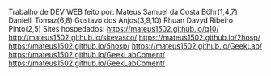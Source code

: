 Trabalho de DEV WEB feito por:
Mateus Samuel da Costa Böhr(1,4,7)
Danielli Tomaz(6,8)
Gustavo dos Anjos(3,9,10)
Rhuan Davyd Ribeiro Pinto(2,5)
Sites hospedados:
https://mateus1502.github.io/q10/
http://mateus1502.github.io/sitevasco/
https://mateus1502.github.io/2hosp/
https://mateus1502.github.io/5hosp/
https://mateus1502.github.io/GeekLab/
https://mateus1502.github.io/GeekLabComent/
https://mateus1502.github.io/GeekLabComent/
